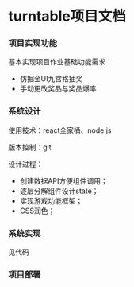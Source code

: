 # turntable项目文档

### 项目实现功能

基本实现项目作业基础功能需求：

* 仿掘金UI九宫格抽奖
* 手动更改奖品与奖品爆率



### 系统设计

使用技术：react全家桶、node.js

版本控制：git

设计过程：

* 创建数据API方便组件调用；
* 逐层分解组件设计state；
* 实现游戏功能框架；
* CSS润色；



### 系统实现

见代码



### 项目部署